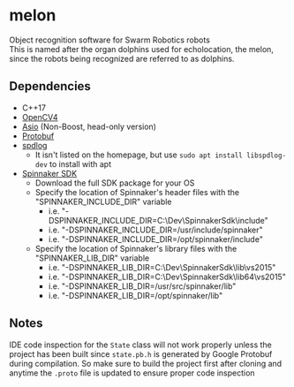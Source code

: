 # melon
Object recognition software for Swarm Robotics robots  
This is named after the organ dolphins used for echolocation, the melon, since the robots being recognized are referred to as dolphins.

## Dependencies
- C++17
- [OpenCV4](https://opencv.org)
- [Asio](https://think-async.com/Asio/) (Non-Boost, head-only version)
- [Protobuf](https://developers.google.com/protocol-buffers)
- [spdlog](https://github.com/gabime/spdlog)
    - It isn't listed on the homepage, but use `sudo apt install libspdlog-dev` to install with apt
- [Spinnaker SDK](https://www.flir.com/products/spinnaker-sdk/)
    - Download the full SDK package for your OS
    - Specify the location of Spinnaker's header files with the "SPINNAKER_INCLUDE_DIR" variable
      - i.e. "-DSPINNAKER_INCLUDE_DIR=C:\Dev\SpinnakerSdk\include"
      - i.e. "-DSPINNAKER_INCLUDE_DIR=/usr/include/spinnaker"
      - i.e. "-DSPINNAKER_INCLUDE_DIR=/opt/spinnaker/include"
    - Specify the location of Spinnaker's library files with the "SPINNAKER_LIB_DIR" variable
      - i.e. "-DSPINNAKER_LIB_DIR=C:\Dev\SpinnakerSdk\lib\vs2015"
      - i.e. "-DSPINNAKER_LIB_DIR=C:\Dev\SpinnakerSdk\lib64\vs2015"
      - i.e. "-DSPINNAKER_LIB_DIR=/usr/src/spinnaker/lib"
      - i.e. "-DSPINNAKER_LIB_DIR=/opt/spinnaker/lib"

## Notes
IDE code inspection for the `State` class will not work properly unless the project has been built since `state.pb.h` is generated by Google Protobuf during compilation. So make sure to build the project first after cloning and anytime the `.proto` file is updated to ensure proper code inspection